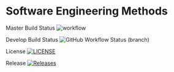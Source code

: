 # Software Engineering Methods

Master Build Status ![workflow](https://github.com/paulecraig79/Group-13-SEM/actions/workflows/main.yml/badge.svg)

Develop Build Status ![GitHub Workflow Status (branch)](https://img.shields.io/github/workflow/status/paulecraig79/Group-13-SEM/workflow%20for%20group%2013/develop)

License [![LICENSE](https://img.shields.io/github/license/paulecraig79/Group-13-SEM.svg?style=flat-square)](https://github.com/paulecraig79/Group-13-SEM/blob/master/LICENSE)

Release [![Releases](https://img.shields.io/github/release/paulecraig79/Group-13-SEM/all.svg?style=flat-square)](https://github.com/paulecraig79/Group-13-SEM/releases)


